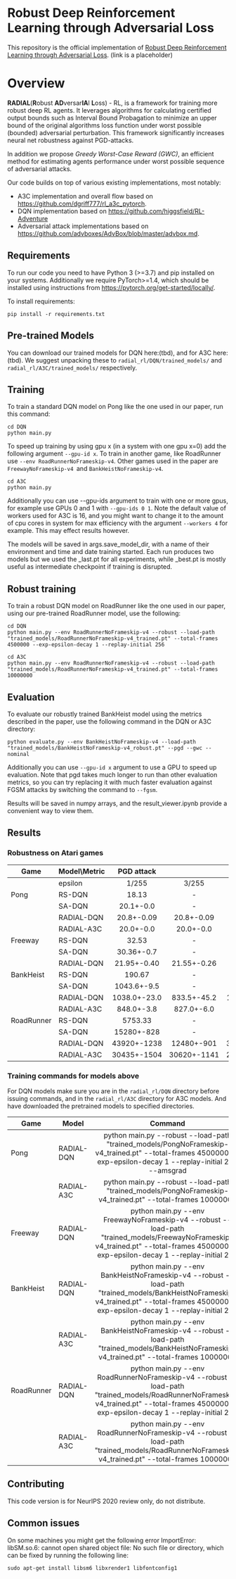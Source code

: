 # Robust Deep Reinforcement Learning through Adversarial Loss

This repository is the official implementation of [Robust Deep Reinforcement Learning through Adversarial Loss](https://arxiv.org/abs/2030.12345). (link is a placeholder)

# Overview

**RADIAL**(**R**obust **AD**versar**IA**l **L**oss) - RL, is a framework for training more robust deep RL agents. It leverages algorithms for calculating certified output bounds such as Interval Bound Probagation to minimize an upper bound of the original algorithms loss function under worst possible (bounded) adversarial perturbation. This framework significantly increases neural net robustness against PGD-attacks. 

In addition we propose *Greedy Worst-Case Reward (GWC)*, an efficient method for estimating agents performance under worst possible sequence of adversarial attacks.


Our code builds on top of various existing implementations, most notably:

* A3C implementation and overall flow based on https://github.com/dgriff777/rl_a3c_pytorch.
* DQN implementation based on https://github.com/higgsfield/RL-Adventure
* Adversarial attack implementations based on https://github.com/advboxes/AdvBox/blob/master/advbox.md.



## Requirements
To run our code you need to have Python 3 (>=3.7) and pip installed on your systems. Additionally we require PyTorch>=1.4, which should be installed using instructions from https://pytorch.org/get-started/locally/.

To install requirements:

```setup
pip install -r requirements.txt
```

## Pre-trained Models

You can download our trained models for DQN here:(tbd), and for A3C here:(tbd). We suggest unpacking these to `radial_rl/DQN/trained_models/` and `radial_rl/A3C/trained_models/` respectively.

## Training

To train a standard DQN model on Pong like the one used in our paper, run this command:

```train DQN
cd DQN
python main.py 
```
To speed up training by using gpu x (in a system with one gpu x=0) add the following argument `--gpu-id x`.
To train in another game, like RoadRunner use `--env RoadRunnerNoFrameskip-v4`. Other games used in the paper are `FreewayNoFrameskip-v4 `and `BankHeistNoFrameskip-v4`. 

```train A3C
cd A3C
python main.py 
```
Additionally you can use --gpu-ids argument to train with one or more gpus, for example use GPUs 0 and 1 with `--gpu-ids 0 1`. Note the default value of workers used for A3C is 16, and you might want to change it to the amount of cpu cores in system for max efficiency with the argument `--workers 4` for example. This may effect results however.

The models will be saved in args.save_model_dir, with a name of their environment and time and date training started. Each run produces two models but we used the \_last.pt for all experiments, while \_best.pt is mostly useful as intermediate checkpoint if training is disrupted. 


## Robust training

To train a robust DQN model on RoadRunner like the one used in our paper, using our pre-trained RoadRunner model, use the following:

```Radial DQN
cd DQN
python main.py --env RoadRunnerNoFrameskip-v4 --robust --load-path "trained_models/RoadRunnerNoFrameskip-v4_trained.pt" --total-frames 4500000 --exp-epsilon-decay 1 --replay-initial 256
```


```Radial A3C
cd A3C
python main.py --env RoadRunnerNoFrameskip-v4 --robust --load-path "trained_models/RoadRunnerNoFrameskip-v4_trained.pt" --total-frames 10000000
```



## Evaluation

To evaluate our robustly trained BankHeist model using the metrics described in the paper, use the following command in the DQN or A3C directory:

```
python evaluate.py --env BankHeistNoFrameskip-v4 --load-path "trained_models/BankHeistNoFrameskip-v4_robust.pt" --pgd --gwc --nominal 
```
Additionally you can use `--gpu-id x` argument to use a GPU to speed up evaluation. Note that pgd takes much longer to run than other evaluation metrics, so you can try replacing it with much faster evaluation against FGSM attacks by switching the command to `--fgsm`.

Results will be saved in numpy arrays, and the result_viewer.ipynb provide a convenient way to view them.


## Results

### Robustness on Atari games
| Game         | Model\Metric |  PGD attack  |             |  GWC reward  |
|--------------|--------------|:------------:|:-----------:|:------------:|
|              |    epsilon   |     1/255    |    3/255    |     1/255    |
|     Pong     | RS-DQN       |     18.13    |      -      |       -      |
|              | SA-DQN       |   20.1+-0.0  |      -      |       -      |
|              | RADIAL-DQN   |  20.8+-0.09  |  20.8+-0.09 |  -1.85+-4.62 |
|              | RADIAL-A3C   |   20.0+-0.0  |  20.0+-0.0  |   20.0+-0.0  |
|    Freeway   | RS-DQN       |     32.53    |      -      |       -      |
|              | SA-DQN       |  30.36+-0.7  |      -      |       -      |
|              | RADIAL-DQN   |  21.95+-0.40 | 21.55+-0.26 |  21.7+-0.39  |
|   BankHeist  | RS-DQN       |    190.67    |      -      |       -      |
|              | SA-DQN       |  1043.6+-9.5 |      -      |       -      |
|              | RADIAL-DQN   | 1038.0+-23.0 | 833.5+-45.2 | 1048.0+-32.3 |
|              | RADIAL-A3C   |  848.0+-3.8  |  827.0+-6.0 |  832.5+-4.1  |
|  RoadRunner  | RS-DQN       |    5753.33   |      -      |       -      |
|              | SA-DQN       |  15280+-828  |      -      |       -      |
|              | RADIAL-DQN   |  43920+-1238 |  12480+-901 |  33745+-2389 |
|              | RADIAL-A3C   |  30435+-1504 | 30620+-1141 |  29595+-1428 |

### Training commands for models above
For DQN models make sure you are in the `radial_rl/DQN` directory before issuing commands, and in the `radial_rl/A3C` directory for A3C models. And have downloaded the pretrained models to specified directories.

| Game       | Model      |                                                                                          Command                                                                                          |
|------------|------------|:-----------------------------------------------------------------------------------------------------------------------------------------------------------------------------------------:|
|    Pong    | RADIAL-DQN |               python main.py --robust --load-path "trained_models/PongNoFrameskip-v4_trained.pt" --total-frames 4500000 --exp-epsilon-decay 1 --replay-initial 256 --amsgrad              |
|            | RADIAL-A3C |                                         python main.py --robust --load-path "trained_models/PongNoFrameskip-v4_trained.pt" --total-frames 10000000                                        |
|   Freeway  | RADIAL-DQN |    python main.py --env FreewayNoFrameskip-v4 --robust --load-path "trained_models/FreewayNoFrameskip-v4_trained.pt" --total-frames 4500000 --exp-epsilon-decay 1 --replay-initial 256    |
|  BankHeist | RADIAL-DQN |  python main.py --env BankHeistNoFrameskip-v4 --robust --load-path "trained_models/BankHeistNoFrameskip-v4_trained.pt" --total-frames 4500000 --exp-epsilon-decay 1 --replay-initial 256  |
|            | RADIAL-A3C |                       python main.py --env BankHeistNoFrameskip-v4 --robust --load-path "trained_models/BankHeistNoFrameskip-v4_trained.pt" --total-frames 10000000                       |
| RoadRunner | RADIAL-DQN | python main.py --env RoadRunnerNoFrameskip-v4 --robust --load-path "trained_models/RoadRunnerNoFrameskip-v4_trained.pt" --total-frames 4500000 --exp-epsilon-decay 1 --replay-initial 256 |
|            | RADIAL-A3C |                      python main.py --env RoadRunnerNoFrameskip-v4 --robust --load-path "trained_models/RoadRunnerNoFrameskip-v4_trained.pt" --total-frames 10000000

## Contributing
This code version is for NeurIPS 2020 review only, do not distribute.

## Common issues

On some machines you might get the following error ImportError: libSM.so.6: cannot open shared object file: No such file or directory,
which can be fixed by running the following line: 
```
sudo apt-get install libsm6 libxrender1 libfontconfig1
```
